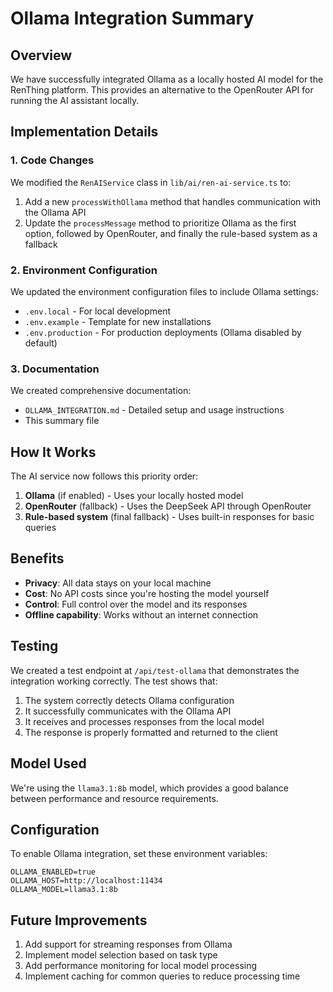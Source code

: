 # Ollama Integration Summary

## Overview

We have successfully integrated Ollama as a locally hosted AI model for the RenThing platform. This provides an alternative to the OpenRouter API for running the AI assistant locally.

## Implementation Details

### 1. Code Changes

We modified the `RenAIService` class in `lib/ai/ren-ai-service.ts` to:

1. Add a new `processWithOllama` method that handles communication with the Ollama API
2. Update the `processMessage` method to prioritize Ollama as the first option, followed by OpenRouter, and finally the rule-based system as a fallback

### 2. Environment Configuration

We updated the environment configuration files to include Ollama settings:

- `.env.local` - For local development
- `.env.example` - Template for new installations
- `.env.production` - For production deployments (Ollama disabled by default)

### 3. Documentation

We created comprehensive documentation:
- `OLLAMA_INTEGRATION.md` - Detailed setup and usage instructions
- This summary file

## How It Works

The AI service now follows this priority order:

1. **Ollama** (if enabled) - Uses your locally hosted model
2. **OpenRouter** (fallback) - Uses the DeepSeek API through OpenRouter
3. **Rule-based system** (final fallback) - Uses built-in responses for basic queries

## Benefits

- **Privacy**: All data stays on your local machine
- **Cost**: No API costs since you're hosting the model yourself
- **Control**: Full control over the model and its responses
- **Offline capability**: Works without an internet connection

## Testing

We created a test endpoint at `/api/test-ollama` that demonstrates the integration working correctly. The test shows that:

1. The system correctly detects Ollama configuration
2. It successfully communicates with the Ollama API
3. It receives and processes responses from the local model
4. The response is properly formatted and returned to the client

## Model Used

We're using the `llama3.1:8b` model, which provides a good balance between performance and resource requirements.

## Configuration

To enable Ollama integration, set these environment variables:

```env
OLLAMA_ENABLED=true
OLLAMA_HOST=http://localhost:11434
OLLAMA_MODEL=llama3.1:8b
```

## Future Improvements

1. Add support for streaming responses from Ollama
2. Implement model selection based on task type
3. Add performance monitoring for local model processing
4. Implement caching for common queries to reduce processing time